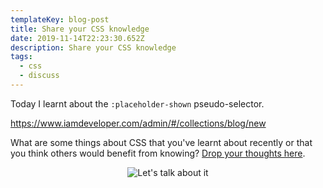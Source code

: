 ```yaml
---
templateKey: blog-post
title: Share your CSS knowledge
date: 2019-11-14T22:23:30.652Z
description: Share your CSS knowledge
tags:
  - css
  - discuss
---
```

Today I learnt about the `:placeholder-shown` pseudo-selector.

https://www.iamdeveloper.com/admin/#/collections/blog/new

What are some things about CSS that you've learnt about recently or that you  think others would benefit from knowing? [Drop your thoughts here](https://dev.to/nickytonline/share-your-css-knowledge-35pj/#comments).

<center>

![Let's talk about it](https://media.giphy.com/media/WqLmcthJ7AgQKwYJbb/giphy.gif)
</center>

